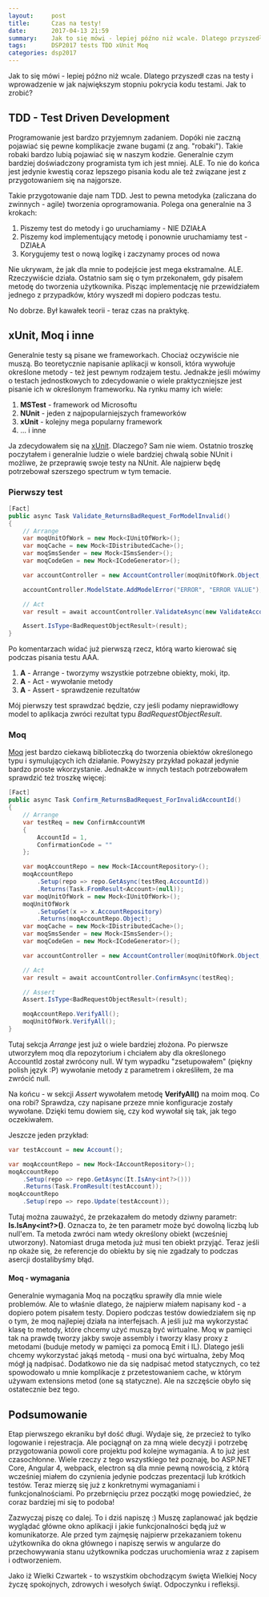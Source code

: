 ```yaml
---
layout:     post
title:      Czas na testy!
date:       2017-04-13 21:59
summary:    Jak to się mówi - lepiej późno niż wcale. Dlatego przyszedł czas na testy i wprowadzenie w jak największym stopniu pokrycia kodu testami. Jak to zrobić?
tags:       DSP2017 tests TDD xUnit Moq
categories: dsp2017
---
```


Jak to się mówi - lepiej późno niż wcale. Dlatego przyszedł czas na testy i wprowadzenie w jak największym stopniu pokrycia kodu testami. Jak to zrobić?

## TDD - Test Driven Development ##

Programowanie jest bardzo przyjemnym zadaniem. Dopóki nie zaczną pojawiać się pewne komplikacje zwane bugami (z ang. "robaki"). Takie robaki bardzo lubią pojawiać się w naszym kodzie. Generalnie czym bardziej doświadczony programista tym ich jest mniej. ALE. To nie do końca jest jedynie kwestią coraz lepszego pisania kodu ale też związane jest z przygotowaniem się na najgorsze.

Takie przygotowanie daje nam TDD. Jest to pewna metodyka (zaliczana do zwinnych - agile) tworzenia oprogramowania. Polega ona generalnie na 3 krokach:

1. Piszemy test do metody i go uruchamiamy - NIE DZIAŁA
2. Piszemy kod implementujący metodę i ponownie uruchamiamy test - DZIAŁA
3. Korygujemy test o nową logikę i zaczynamy proces od nowa

Nie ukrywam, że jak dla mnie to podejście jest mega ekstramalne. ALE. Rzeczywiście działa. Ostatnio sam się o tym przekonałem, gdy pisałem metodę do tworzenia użytkownika. Pisząc implementację nie przewidziałem jednego z przypadków, który wyszedł mi dopiero podczas testu. 

No dobrze. Był kawałek teorii - teraz czas na praktykę.

## xUnit, Moq i inne ##

Generalnie testy są pisane we frameworkach. Chociaż oczywiście nie muszą. Bo teoretycznie napisanie aplikacji w konsoli, która wywołuje określone metody - też jest pewnym rodzajem testu. Jednakże jeśli mówimy o testach jednostkowych to zdecydowanie o wiele praktyczniejsze jest pisanie ich w określonym frameworku. Na rynku mamy ich wiele:

1. **MSTest** - framework od Microsoftu
2. **NUnit** - jeden z najpopularniejszych frameworków
3. **xUnit** - kolejny mega popularny framework
4. ... i inne

Ja zdecydowałem się na [xUnit][1]. Dlaczego? Sam nie wiem. Ostatnio troszkę poczytałem i generalnie ludzie o wiele bardziej chwalą sobie NUnit i możliwe, że przeprawię swoje testy na NUnit. Ale najpierw będę potrzebował szerszego spectrum w tym temacie.

### Pierwszy test ###

```csharp
[Fact]
public async Task Validate_ReturnsBadRequest_ForModelInvalid()
{   
    // Arrange
    var moqUnitOfWork = new Mock<IUnitOfWork>();
    var moqCache = new Mock<IDistributedCache>();
    var moqSmsSender = new Mock<ISmsSender>();
    var moqCodeGen = new Mock<ICodeGenerator>();

    var accountController = new AccountController(moqUnitOfWork.Object, moqCache.Object, moqSmsSender.Object, moqCodeGen.Object);

    accountController.ModelState.AddModelError("ERROR", "ERROR VALUE");

    // Act
    var result = await accountController.ValidateAsync(new ValidateAccountVM());

    Assert.IsType<BadRequestObjectResult>(result);
}
```

Po komentarzach widać już pierwszą rzecz, którą warto kierować się podczas pisania testu AAA. 

1. **A** - Arrange - tworzymy wszystkie potrzebne obiekty, moki, itp.
2. **A** - Act - wywołanie metody
3. **A** - Assert - sprawdzenie rezultatów

Mój pierwszy test sprawdzać będzie, czy jeśli podamy nieprawidłowy model to aplikacja zwróci rezultat typu *BadRequestObjectResult*. 

### Moq ###

[Moq][2] jest bardzo ciekawą biblioteczką do tworzenia obiektów określonego typu i symulujących ich działanie. Powyższy przykład pokazał jedynie bardzo proste wkorzystanie. Jednakże w innych testach potrzebowałem sprawdzić też troszkę więcej:

```csharp
[Fact]
public async Task Confirm_ReturnsBadRequest_ForInvalidAccountId()
{
    // Arrange
    var testReq = new ConfirmAccountVM
    {
        AccountId = 1,
        ConfirmationCode = ""
    };

    var moqAccountRepo = new Mock<IAccountRepository>();
    moqAccountRepo
        .Setup(repo => repo.GetAsync(testReq.AccountId))
        .Returns(Task.FromResult<Account>(null));
    var moqUnitOfWork = new Mock<IUnitOfWork>();
    moqUnitOfWork
        .SetupGet(x => x.AccountRepository)
        .Returns(moqAccountRepo.Object);
    var moqCache = new Mock<IDistributedCache>();
    var moqSmsSender = new Mock<ISmsSender>();
    var moqCodeGen = new Mock<ICodeGenerator>();

    var accountController = new AccountController(moqUnitOfWork.Object, moqCache.Object, moqSmsSender.Object, moqCodeGen.Object);

    // Act
    var result = await accountController.ConfirmAsync(testReq);

    // Assert
    Assert.IsType<BadRequestObjectResult>(result);

    moqAccountRepo.VerifyAll();
    moqUnitOfWork.VerifyAll();
}
```

Tutaj sekcja *Arrange* jest już o wiele bardziej złożona. Po pierwsze utworzyłem moq dla repozytorium i chciałem aby dla określonego AccountId został zwrócony null. W tym wypadku "zsetupowałem" (piękny polish język :P) wywołanie metody z parametrem i określiłem, że ma zwrócić null.

Na końcu - w sekcji *Assert* wywołałem metodę **VerifyAll()** na moim moq. Co ona robi? Sprawdza, czy napisane przeze mnie konfiguracje zostały wywołane. Dzięki temu dowiem się, czy kod wywołał się tak, jak tego oczekiwałem.

Jeszcze jeden przykład:

```csharp
var testAccount = new Account();

var moqAccountRepo = new Mock<IAccountRepository>();
moqAccountRepo
    .Setup(repo => repo.GetAsync(It.IsAny<int?>()))
    .Returns(Task.FromResult(testAccount));
moqAccountRepo
    .Setup(repo => repo.Update(testAccount));
```

Tutaj można zauważyć, że przekazałem do metody dziwny parametr: **Is.IsAny<int?>()**. Oznacza to, że ten parametr może być dowolną liczbą lub null'em. Ta metoda zwróci nam wtedy określony obiekt (wcześniej utworzony). Natomiast druga metoda już musi ten obiekt przyjąć. Teraz jeśli np okaże się, że referencje do obiektu by się nie zgadzały to podczas asercji dostalibyśmy błąd.

#### Moq - wymagania ####

Generalnie wymagania Moq na początku sprawiły dla mnie wiele problemów. Ale to właśnie dlatego, że najpierw miałem napisany kod - a dopiero potem pisałem testy. Dopiero podczas testów dowiedziałem się np o tym, że moq najlepiej działa na interfejsach. A jeśli już ma wykorzystać klasę to metody, które chcemy użyć muszą być wirtualne. Moq w pamięci tak na prawdę tworzy jakby swoje assembly i tworzy klasy proxy z metodami (buduje metody w pamięci za pomocą Emit i IL). Dlatego jeśli chcemy wykorzystać jakąś metodą - musi ona być wirtualna, żeby Moq mógł ją nadpisać. Dodatkowo nie da się nadpisać metod statycznych, co też spowodowało u mnie komplikacje z przetestowaniem cache, w którym używam extensions metod (one są statyczne). Ale na szczęście obyło się ostatecznie bez tego.

## Podsumowanie ##

Etap pierwszego ekraniku był dość długi. Wydaje się, że przecież to tylko logowanie i rejestracja. Ale pociągnął on za mną wiele decyzji i potrzebę przygotowania powoli core projektu pod kolejne wymagania. A to już jest czasochłonne. Wiele rzeczy z tego wszystkiego też poznaję, bo ASP.NET Core, Angular 4, webpack, electron są dla mnie pewną nowością, z którą wcześniej miałem do czynienia jedynie podczas prezentacji lub krótkich testów. Teraz mierzę się już z konkretnymi wymaganiami i funkcjonalnościami. Po przebrnięciu przez początki mogę powiedzieć, że coraz bardziej mi się to podoba! 

Zazwyczaj piszę co dalej. To i dziś napiszę :) Muszę zaplanować jak będzie wyglądać główne okno aplikacji i jakie funkcjonalności będą już w komunikatorze. Ale przed tym zajmęsię najpierw przekazaniem tokenu użytkownika do okna głównego i napiszę serwis w angularze do przechowywania stanu użytkownika podczas uruchomienia wraz z zapisem i odtworzeniem.

Jako iż Wielki Czwartek - to wszystkim obchodzącym święta Wielkiej Nocy życzę spokojnych, zdrowych i wesołych świąt. Odpoczynku i refleksji.


  [1]: https://xunit.github.io/
  [2]: https://github.com/moq/moq4
